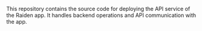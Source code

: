 This repository contains the source code for deploying the API service of the Raiden app. It handles backend operations and API communication with the app.

